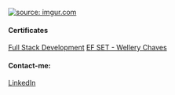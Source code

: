 <!-- I think this was a good idea -->
<a href="https://imgur.com/ou0N1BJ"><img src="https://i.imgur.com/ou0N1BJ.png" title="source: imgur.com" /></a>
<!-- <a href="https://imgur.com/G8CRFO5"><img src="https://imgur.com/vC3VlA3.png" title="source: imgur.com" /></a> -->
#### Certificates
[Full Stack Development](https://drive.google.com/file/d/1k_Pk5_K5XqAo86skf_syW1SIXv3DnH4l/viewusp=share_link)
[EF SET - Wellery Chaves](https://www.efset.org/cert/HiedgU)

#### Contact-me:
[LinkedIn](https://www.linkedin.com/in/wellerychaves/)
